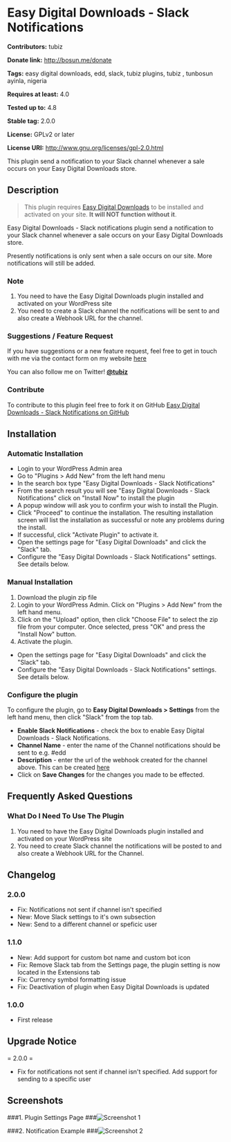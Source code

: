 # Easy Digital Downloads - Slack Notifications #
**Contributors:** tubiz

**Donate link:** http://bosun.me/donate

**Tags:** easy digital downloads, edd, slack, tubiz plugins, tubiz , tunbosun ayinla, nigeria

**Requires at least:** 4.0

**Tested up to:** 4.8

**Stable tag:** 2.0.0

**License:** GPLv2 or later

**License URI:** http://www.gnu.org/licenses/gpl-2.0.html



This plugin send a notification to your Slack channel whenever a sale occurs on your Easy Digital Downloads store.




## Description ##

> This plugin requires [Easy Digital Downloads](http://wordpress.org/extend/plugins/easy-digital-downloads/) to be installed and activated on your site. <strong>It will NOT function without it</strong>.

Easy Digital Downloads - Slack notifications plugin send a notification to your Slack channel whenever a sale occurs on your Easy Digital Downloads store.

Presently notifications is only sent when a sale occurs on our site.
More notifications will still be added.

### Note ###

1.	You need to have the Easy Digital Downloads plugin installed and activated on your WordPress site
2.	You need to create a Slack channel the notifications will be sent to and also create a Webhook URL for the channel.


### Suggestions / Feature Request ###

If you have suggestions or a new feature request, feel free to get in touch with me via the contact form on my website [here](http://bosun.me/get-in-touch/)

You can also follow me on Twitter! **[@tubiz](http://twitter.com/tubiz)**


### Contribute ###
To contribute to this plugin feel free to fork it on GitHub [Easy Digital Downloads - Slack Notifications on GitHub](https://github.com/tubiz/edd-slack-notifications)


## Installation ##

### Automatic Installation ###
* 	Login to your WordPress Admin area
* 	Go to "Plugins > Add New" from the left hand menu
* 	In the search box type "Easy Digital Downloads - Slack Notifications"
*	From the search result you will see "Easy Digital Downloads - Slack Notifications" click on "Install Now" to install the plugin
*	A popup window will ask you to confirm your wish to install the Plugin.
* Click "Proceed" to continue the installation. The resulting installation screen will list the installation as successful or note any problems during the install.
* If successful, click "Activate Plugin" to activate it.
* 	Open the settings page for "Easy Digital Downloads" and click the "Slack" tab.
*	Configure the "Easy Digital Downloads - Slack Notifications" settings. See details below.

### Manual Installation ###
1. 	Download the plugin zip file
2. 	Login to your WordPress Admin. Click on "Plugins > Add New" from the left hand menu.
3.  Click on the "Upload" option, then click "Choose File" to select the zip file from your computer. Once selected, press "OK" and press the "Install Now" button.
4.  Activate the plugin.
* 	Open the settings page for "Easy Digital Downloads" and click the "Slack" tab.
*	Configure the "Easy Digital Downloads - Slack Notifications" settings. See details below.



### Configure the plugin ###
To configure the plugin, go to __Easy Digital Downloads > Settings__ from the left hand menu, then click "Slack" from the top tab.


* __Enable Slack Notifications__ - check the box to enable Easy Digital Downloads - Slack Notifications.
* __Channel Name__ - enter the name of the Channel notifications should be sent to e.g. #edd
* __Description__ - enter the url of the webhook created for the channel above. This can be created [here](https://my.slack.com/services/new/incoming-webhook)
* Click on __Save Changes__ for the changes you made to be effected.





## Frequently Asked Questions ##

### What Do I Need To Use The Plugin ###

1.	You need to have the Easy Digital Downloads plugin installed and activated on your WordPress site
2.	You need to create Slack channel the notifications will be posted to and also create a Webhook URL for the Channel.


## Changelog ##

### 2.0.0 ###
* 	Fix: Notifications not sent if channel isn't specified
* 	New: Move Slack settings to it's own subsection
*	New: Send to a different channel or speficic user

### 1.1.0 ###
*	New: Add support for custom bot name and custom bot icon
*	Fix: Remove Slack tab from the Settings page, the plugin setting is now located in the Extensions tab
*	Fix: Currency symbol formatting issue
*	Fix: Deactivation of plugin when Easy Digital Downloads is updated

### 1.0.0 ###
*   First release



## Upgrade Notice ##

= 2.0.0 =
* Fix for notifications not sent if channel isn't specified. Add support for sending to a specific user



## Screenshots ##

###1. Plugin Settings Page
###![Screenshot 1](https://dl.dropboxusercontent.com/u/28591673/edd-slack/screenshot-1.png)

###2. Notification Example
###![Screenshot 2](https://dl.dropboxusercontent.com/u/28591673/edd-slack/screenshot-2.png)